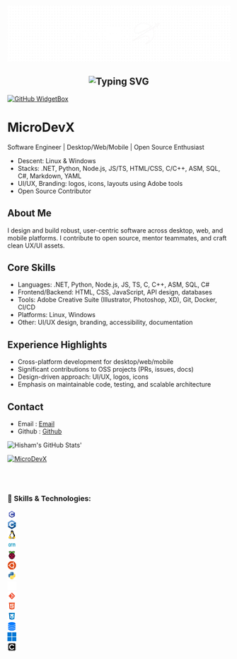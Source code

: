 <img src="./ProfileBanner.png" alt="Profile Banner"/>

<h2 align="center">
  <img src="https://readme-typing-svg.demolab.com?font=Fira+Code&pause=1000&color=FFFFFF&center=true&vCenter=true&width=435&lines=Learning%2C+Living%2C+and+Leveling+up." alt="Typing SVG" />
</h2>

[![GitHub WidgetBox](https://github-widgetbox.vercel.app/api/profile?username=MicroDevX&show_icons=true&data=followers,repositories,stars,commits&theme=dark)](https://github.com/MicroDevX)


# MicroDevX

Software Engineer | Desktop/Web/Mobile | Open Source Enthusiast

- Descent: Linux & Windows
- Stacks: .NET, Python, Node.js, JS/TS, HTML/CSS, C/C++, ASM, SQL, C#, Markdown, YAML
- UI/UX, Branding: logos, icons, layouts using Adobe tools
- Open Source Contributor

## About Me
I design and build robust, user-centric software across desktop, web, and mobile platforms. I contribute to open source, mentor teammates, and craft clean UX/UI assets.

## Core Skills
- Languages: .NET, Python, Node.js, JS, TS, C, C++, ASM, SQL, C#
- Frontend/Backend: HTML, CSS, JavaScript, API design, databases
- Tools: Adobe Creative Suite (Illustrator, Photoshop, XD), Git, Docker, CI/CD
- Platforms: Linux, Windows
- Other: UI/UX design, branding, accessibility, documentation

## Experience Highlights
- Cross-platform development for desktop/web/mobile
- Significant contributions to OSS projects (PRs, issues, docs)
- Design-driven approach: UI/UX, logos, icons
- Emphasis on maintainable code, testing, and scalable architecture

## Contact
- Email : [Email](mailto:hi%73h%61%6Dw%6Frk%65d%73%6Db23%40%6Futl%6F%6Fk%2Ec%6F%6D)
- Github : [Github](https://github.com/MicroDevX)

<p style="display:flex; flex-direction:column;justify-content: center; align-items: center;width: 100%;color:FFF000;">
        <img src="https://github-readme-stats.vercel.app/api?username=MicroDevX&theme=github_dark_dimmed&show_icons=true&hide_border=true&count_private=true&include_all_commits=true"
            title="Hisham's GitHub Stats'" style="width: 100%;">
        </img>

  [![MicroDevX](https://github-readme-stats.vercel.app/api?username=MicroDevX&show=reviews,discussions_started,discussions_answered,prs_merged,prs_merged_percentage&theme=transparent&commits_year=YYYY&show_icons=true)](https://github.com/anuraghazra/github-readme-stats)
</p>

<br><br>

### 🔧 Skills & Technologies:
<p align="left" style="width: 24px;height: 24px;backgound: #444; border-raduis:20px;">
  <img src="https://github.com/Omkar7637/PORTFOLIO/raw/main/src/png/clogo.png" alt="C" height="20" width="20" title="C">
  <img src="https://github.com/Omkar7637/PORTFOLIO/raw/main/src/png/C++%20(CPlusPlus).png" alt="C++" height="20" width="20" title="C++">
  <img src="https://github.com/Omkar7637/PORTFOLIO/raw/main/src/png/Linux.png" alt="Linux" height="20" width="20" title="Linux">
  <img src="https://github.com/Omkar7637/PORTFOLIO/raw/main/src/png/Arm_Holdings-Logo.wine.png" alt="Arm Cortex-M" height="20" width="20" title="Arm Cortex-M">
  <img src="https://github.com/Omkar7637/PORTFOLIO/raw/main/src/png/Raspberry%20Pi.png" alt="Raspberry Pi" height="20" width="20" title="Raspberry Pi">
  <img src="https://github.com/Omkar7637/PORTFOLIO/raw/main/src/png/Ubuntu.png" alt="Ubuntu" height="20" width="20" title="Ubuntu">
  <img src="https://github.com/Omkar7637/PORTFOLIO/raw/main/src/png/Python.png" alt="Python" height="20" width="20" title="Python">
  <img src="https://github.com/Omkar7637/PORTFOLIO/raw/main/src/png/githublogo.png" alt="GitHub" height="20" width="20" title="GitHub">
  <img src="https://github.com/Omkar7637/PORTFOLIO/raw/main/src/png/gitlogo.png" alt="Git" height="20" width="20" title="Git">
  <img src="https://github.com/Omkar7637/PORTFOLIO/raw/main/src/png/htmllogo.png" alt="HTML" height="20" width="20" title="HTML">
  <img src="https://github.com/Omkar7637/PORTFOLIO/raw/main/src/png/csslogo.png" alt="CSS" height="20" width="20" title="CSS">
  <img src="https://github.com/Omkar7637/PORTFOLIO/raw/main/src/png/sql.png" alt="SQL" height="20" width="20" title="SQL">
  <img src="https://github.com/Omkar7637/PORTFOLIO/raw/main/src/png/Windows%2011.png" alt="Windows" height="20" width="20" title="Windows">
  <img src="https://github.com/Omkar7637/PORTFOLIO/raw/main/src/png/Embedded%20C.png" alt="Embedded C" height="20" width="20" title="Embedded C">
</p>

<br>
